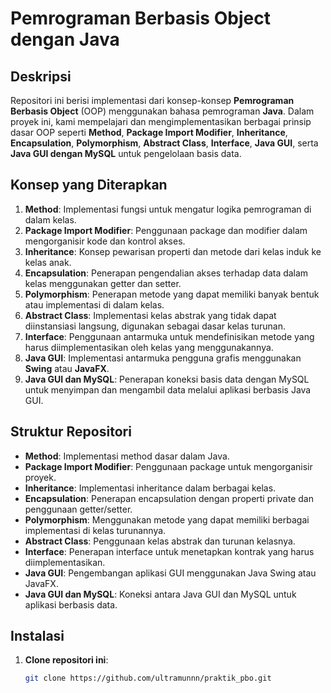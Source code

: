 # Pemrograman Berbasis Object dengan Java

## Deskripsi
Repositori ini berisi implementasi dari konsep-konsep **Pemrograman Berbasis Object** (OOP) menggunakan bahasa pemrograman **Java**. Dalam proyek ini, kami mempelajari dan mengimplementasikan berbagai prinsip dasar OOP seperti **Method**, **Package Import Modifier**, **Inheritance**, **Encapsulation**, **Polymorphism**, **Abstract Class**, **Interface**, **Java GUI**, serta **Java GUI dengan MySQL** untuk pengelolaan basis data.

## Konsep yang Diterapkan
1. **Method**: Implementasi fungsi untuk mengatur logika pemrograman di dalam kelas.
2. **Package Import Modifier**: Penggunaan package dan modifier dalam mengorganisir kode dan kontrol akses.
3. **Inheritance**: Konsep pewarisan properti dan metode dari kelas induk ke kelas anak.
4. **Encapsulation**: Penerapan pengendalian akses terhadap data dalam kelas menggunakan getter dan setter.
5. **Polymorphism**: Penerapan metode yang dapat memiliki banyak bentuk atau implementasi di dalam kelas.
6. **Abstract Class**: Implementasi kelas abstrak yang tidak dapat diinstansiasi langsung, digunakan sebagai dasar kelas turunan.
7. **Interface**: Penggunaan antarmuka untuk mendefinisikan metode yang harus diimplementasikan oleh kelas yang menggunakannya.
8. **Java GUI**: Implementasi antarmuka pengguna grafis menggunakan **Swing** atau **JavaFX**.
9. **Java GUI dan MySQL**: Penerapan koneksi basis data dengan MySQL untuk menyimpan dan mengambil data melalui aplikasi berbasis Java GUI.

## Struktur Repositori
- **Method**: Implementasi method dasar dalam Java.
- **Package Import Modifier**: Penggunaan package untuk mengorganisir proyek.
- **Inheritance**: Implementasi inheritance dalam berbagai kelas.
- **Encapsulation**: Penerapan encapsulation dengan properti private dan penggunaan getter/setter.
- **Polymorphism**: Menggunakan metode yang dapat memiliki berbagai implementasi di kelas turunannya.
- **Abstract Class**: Penggunaan kelas abstrak dan turunan kelasnya.
- **Interface**: Penerapan interface untuk menetapkan kontrak yang harus diimplementasikan.
- **Java GUI**: Pengembangan aplikasi GUI menggunakan Java Swing atau JavaFX.
- **Java GUI dan MySQL**: Koneksi antara Java GUI dan MySQL untuk aplikasi berbasis data.

## Instalasi
1. **Clone repositori ini**:
   ```bash
   git clone https://github.com/ultramunnn/praktik_pbo.git
